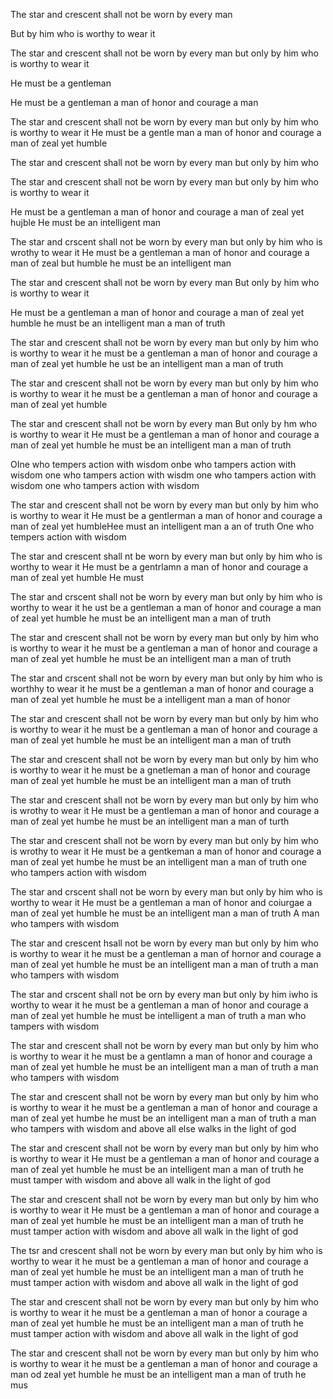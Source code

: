 The star and crescent shall not be worn by every man

But by him who is worthy to wear it


The star and crescent shall not be worn by every man but only by him who is worthy to wear it


He must be a gentleman

He must be a gentleman a man of honor and courage a man 


The star and crescent shall not be worn by every man but only by him who is worthy to wear it He must be a gentle man a man of honor and courage a man of zeal yet humble



The star and crescent shall not be worn by every man but only by him who

The star and crescent shall not be worn by every man but only by him who is worthy to wear it

He must be a gentleman a man of honor and courage a man of zeal yet hujble
He must be an intelligent man


The star and crscent shall not be worn by every man but only by him who is wrothy to wear it He must be a gentleman a man of honor and courage a man of zeal but humble he must be an intelligent man

The star and crescent shall not be worn by every man
But only by him who is worthy to wear it

He must be a gentleman a man of honor and courage a man of zeal yet humble he must be an intelligent man a man of truth


The star and crescent shall not be worn by every man but only by him who is worthy to wear it he must be a gentleman a man of honor and courage a man of zeal yet humble he ust be an intelligent man a man of truth


The star and crescent shall not be worn by every man but only by him who is worthy to wear it he must be a gentleman a man of honor and courage a man of zeal yet humble



The star and crescent shall not be worn by every man
But only by hm who is worthy to wear it
He must be a gentleman a man of honor and courage a man of zeal yet humble he must be an intelligent man a man of truth


OIne who tempers action with wisdom
onbe who tampers action with wisdom one who tampers action with wisdm one who tampers action with wisdom one who tampers action with wisdom

The star and crescent shall not be worn by every man but only by him who is worthy to wear it He must be a gentlerman a man of honor and courage a man of zeal yet humbleHee must an intelligent man a an of truth One who tempers action with wisdom



The star and crescent shall nt be worn by every man but only by him who is worthy to wear it He must be a gentrlamn a man of honor and courage a man of zeal yet humble He must 

The star and crscent shall not be worn by every man but only by him who is worthy to wear it he ust be a gentleman a man of honor and courage a man of zeal yet humble he must be an intelligent man a man of truth



The star and crescent shall not be worn by every man
but only by him who is worthy to wear it he must be a gentleman a man of honor and courage a man of zeal yet humble he must be an intelligent man a man of truth


The star and crscent shall not be worn by every man but only by him who is worthhy to wear it he must be a gentleman a man of honor and courage a man of zeal yet humble he must be a intelligent man a man of honor


The star and crescent shall not be worn by every man but only by him who is worthy to wear it he must be a gentleman a man of honor and courage a man of zeal yet humble he must be an intelligent man a man of truth


The star and crescent shall not be worn by every man but only by him who is worthy to wear it he must be a gnetleman a man of honor and courage man of zeal yet humble he must be an intelligent man a man of truth

The star and crescent shall not be worn by every man but only by him who is wrothy to wear it
He must be a gentleman a man of honor and courage a man of zeal yet humbe he must be an intelligent man a man of turth



The star and crescent shall not be worn by every man but only by him who is wrothy to wear it He must be a gentkeman a man of honor and courage a man of zeal yet humbe he must be an intelligent man a man of truth one who tampers action with wisdom



The star and crscent shall not be worn by every man but only by him who is worthy to wear it He must be a gentleman a man of honor and coiurgae a man of zeal yet humble he must be an intelligent man a man of truth
A man who tampers with wisdom




The star and crescent hsall not be worn by every man but only by him who is worthy to wear it he must be a gentleman a man of hornor and courage a man of zeal yet humble he must be an intelligent man a man of truth a man who tampers with wisdom


The star and crscent shall not be orn by every man but only by him iwho is worthy to wear it he must be a gentleman a man of honor and courage a man of zeal yet humble he must be intelligent a man of truth a man who tampers with wisdom




The star and crescent shall not be worn by every man but only by him who is worthy to wear it he must be a gentlamn a man of honor and courage a man of zeal yet humble he must be an intelligent man a man of truth a man who tampers with wisdom



The star and crescent shall not be worn by every man but only by him who is worthy to wear it he must be a gentleman a man of honor and courage a man of zeal yet humbe he must be an intelligent man a man of truth a man who tampers with wisdom and above all else walks in the light of god


The star and crescent shall not be worn by every man but only by him who is worthy to wear it He must be a gentleman a man of  honor and courage a man of zeal yet humble he must be an intelligent man a man of truth he must tamper with wisdom and above all walk in the light of god


The star and crescent shall not be worn by every man but only by him who is worthy to wear it He must be a gentleman a man of honor and courage a man of zeal yet humble he must be an intelligent man a man of truth he must tamper action with wisdom and above all walk in the light of god


The tsr and crescent shall not be worn by every man but only by him who is worthy to wear it he must be a gentleman a man of honor and courage a man of zeal yet humble he must be an intelligent man a man of truth he must tamper action with wisdom and above all walk in the light of god


The star and crescent shall not be worn by every man but only by him who is worthy to wear it he must be a gentleman a man of honor a courage a man of zeal yet humble he must be an intelligent man a man of truth he must tamper action with wisdom and above all walk in the light of god

The star and crescent shall not be worn by every man but only by him who is worthy to wear it he must be a gentleman a man of honor and courage a man od zeal yet humble he must be an intelligent man a man of truth he mus